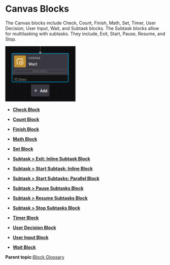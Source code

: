 # Canvas Blocks

The Canvas blocks include Check, Count, Finish, Math, Set, Timer, User Decision, User Input, Wait, and Subtask blocks. The Subtask blocks allow for multitasking with subtasks. They include, Exit, Start, Pause, Resume, and Stop.

![](../Images/TaskCanvasBlockGlossary/Canvas-Block-Wait.png)

-   **[Check Block](../TaskCanvasBlockGlossary/Canvas-Check.md)**  

-   **[Count Block](../TaskCanvasBlockGlossary/Canvas-Count.md)**  

-   **[Finish Block](../TaskCanvasBlockGlossary/Canvas-Finish.md)**  

-   **[Math Block](../TaskCanvasBlockGlossary/Canvas-Math.md)**  

-   **[Set Block](../TaskCanvasBlockGlossary/Canvas-Set.md)**  

-   **[Subtask \> Exit: Inline Subtask Block](../TaskCanvasBlockGlossary/Canvas-ExitSubtask.md)**  

-   **[Subtask \> Start Subtask: Inline Block](../TaskCanvasBlockGlossary/Canvas-StartSubtaskInline.md)**  

-   **[Subtask \> Start Subtasks: Parallel Block](../TaskCanvasBlockGlossary/Canvas-StartSubtaskParallel.md)**  

-   **[Subtask \> Pause Subtasks Block](../TaskCanvasBlockGlossary/Canvas-PauseSubtask.md)**  

-   **[Subtask \> Resume Subtasks Block](../TaskCanvasBlockGlossary/Canvas-ResumeSubtask.md)**  

-   **[Subtask \> Stop Subtasks Block](../TaskCanvasBlockGlossary/Canvas-StopSubtask.md)**  

-   **[Timer Block](../TaskCanvasBlockGlossary/Canvas-Timer.md)**  

-   **[User Decision Block](../TaskCanvasBlockGlossary/Canvas-UserDecision.md)**  

-   **[User Input Block](../TaskCanvasBlockGlossary/Canvas-UserInput.md)**  

-   **[Wait Block](../TaskCanvasBlockGlossary/Canvas-Wait.md)**  


**Parent topic:**[Block Glossary](../TaskCanvasBlockGlossary/BlockGlossaryOverview.md)

